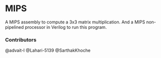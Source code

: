 # MIPS

A MIPS assembly to compute a 3x3 matrix multiplication. And a MIPS non-pipelined processor in Verilog to run this program.

### Contributors

@advait-l
@Lahari-5139
@SarthakKhoche
